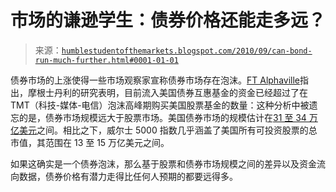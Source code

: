 <!--yml

类别：未分类

日期：2024-05-18 04:35:56

-->

# 市场的谦逊学生：债券价格还能走多远？

> 来源：[`humblestudentofthemarkets.blogspot.com/2010/09/can-bond-run-much-further.html#0001-01-01`](https://humblestudentofthemarkets.blogspot.com/2010/09/can-bond-run-much-further.html#0001-01-01)

债券市场的上涨使得一些市场观察家宣称债券市场存在泡沫。[FT Alphaville](http://ftalphaville.ft.com/blog/2010/09/28/353721/equities-days-of-future-past/)指出，摩根士丹利的研究表明，目前流入美国债券互惠基金的资金已经超过了在 TMT（科技-媒体-电信）泡沫高峰期购买美国股票基金的数量：这种分析中被遗忘的是，债券市场规模远大于股票市场。美国债券市场的规模估计在[31 至 34 万亿美元](http://en.wikipedia.org/wiki/Bond_market)之间。相比之下，威尔士 5000 指数几乎涵盖了美国所有可投资股票的总市值，其范围在 13 至 15 万亿美元之间。

如果这确实是一个债券泡沫，那么基于股票和债券市场规模之间的差异以及资金流向数据，债券价格有潜力走得比任何人预期的都要远得多。
